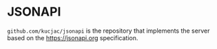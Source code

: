 # JSONAPI

`github.com/kucjac/jsonapi` is the repository that implements the server based on the https://jsonapi.org specification.
